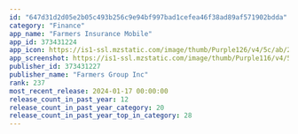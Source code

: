 ```yaml
---
id: "647d31d2d05e2b05c493b256c9e94bf997bad1cefea46f38ad89af571902bdda"
category: "Finance"
app_name: "Farmers Insurance Mobile"
app_id: 373431224
app_icon: https://is1-ssl.mzstatic.com/image/thumb/Purple126/v4/5c/ab/2f/5cab2f63-81c7-d6b3-04ae-975f11d6f861/AppIcon-0-1x_U007epad-0-sRGB-85-220.png/1024x1024bb.png
app_screenshot: https://is1-ssl.mzstatic.com/image/thumb/Purple116/v4/57/69/2e/57692e29-6775-4985-e541-27fd53fe792f/fe7b5259-cf40-427f-a15b-c2c26db38e7d_Home_iPhone_13.jpg/1284x2778bb.png
publisher_id: 373431227
publisher_name: "Farmers Group Inc"
rank: 237
most_recent_release: 2024-01-17 00:00:00
release_count_in_past_year: 12
release_count_in_past_year_category: 20
release_count_in_past_year_top_in_category: 28
---
```

